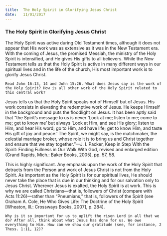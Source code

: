 ```yaml
---
title:  The Holy Spirit in Glorifying Jesus Christ
date:   11/01/2017
---
```


### The Holy Spirit in Glorifying Jesus Christ

The Holy Spirit was active during Old Testament times, although it does not appear that His work was as extensive as it was in the New Testament era. With the coming of Jesus, the promised Messiah, the ministry of the Holy Spirit is intensified, and He gives His gifts to all believers. While the New Testament tells us that the Holy Spirit is active in many different ways in our spiritual lives and in the life of the church, His most important work is to glorify Jesus Christ.

`Read John 16:13, 14 and John 15:26. What does Jesus say is the work of the Holy Spirit? How is all other work of the Holy Spirit related to this central work?`

Jesus tells us that the Holy Spirit speaks not of Himself but of Jesus. His work consists in elevating the redemptive work of Jesus. He keeps Himself in the background and puts the floodlight on Jesus. It has been aptly said that “the Spirit’s message to us is never ‘Look at me; listen to me; come to me; get to know me’ but always ‘Look at Him, and see His glory; listen to Him, and hear His word; go to Him, and have life; get to know Him, and taste His gift of joy and peace.’ The Spirit, we might say, is the matchmaker, the celestial marriage broker, whose role it is to bring us and Christ together and ensure that we stay together.”—J. I. Packer, Keep in Step With the Spirit: Finding Fullness in Our Walk With God, revised and enlarged edition (Grand Rapids, Mich.: Baker Books, 2005), pp. 57, 58.

This is highly significant. Any emphasis upon the work of the Holy Spirit that detracts from the Person and work of Jesus Christ is not from the Holy Spirit. As important as the Holy Spirit is for our spiritual lives, He should never take the place that is due in our thinking and for our salvation only to Jesus Christ. Wherever Jesus is exalted, the Holy Spirit is at work. This is why we are called Christians—that is, followers of Christ (compare with Acts 11:26)—rather than “Pneumians,” that is, followers of the Spirit (see Graham A. Cole, He Who Gives Life: The Doctrine of the Holy Spirit [Wheaton, Ill.: Crossways Books, 2007], p. 284).

`Why is it so important for us to uplift the risen Lord in all that we do? After all, think about what Jesus has done for us. We owe everything to Him. How can we show our gratitude (see, for instance, 2 Thess. 1:11, 12)?`